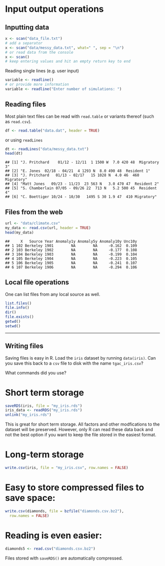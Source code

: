 

# Input output operations

## Inputting data


```r
x <- scan("data_file.txt")
# add a separator
x <- scan("data/messy_data.txt", what=" ", sep = "\n")
# or read data from the console
x <- scan()
# keep entering values and hit an empty return key to end
```
Reading single lines (e.g. user input)


```r
variable <- readline()
# or provide more information
variable <- readline("Enter number of simulations: ")
```


## Reading files  
Most plain text files can be read with `read.table` or variants thereof (such as `read.csv`).


```r
df <- read.table("data.dat", header = TRUE)
```

or using `readLines`


```r
dt <- readLines("data/messy_data.txt")
head(dt)
```

```
## [1] "J. Pritchard    01/12 - 12/11  1 1500 W  7.0 420 48  Migratory 3"
## [2] "E. Jones  02/18 - 04/21  4 1293 N  8.0 490 48  Resident 1"       
## [3] "J. Pritchard   01/13 - 02/17   15 1028 N  4.0 46  460 Migratory" 
## [4] "Matt Jones   09/23 - 11/23  23 563 N   3.0 470 47  Resident 2"   
## [5] "S. Chamberlain 07/05 - 09/26 22  713 N   5.2 500 45  Resident 4" 
## [6] "C. Boettiger 10/24 - 10/30   1495 S 30 1.9 47  410 Migratory"
```

## Files from the web


```r
url <- "data/climate.csv"
my_data <- read.csv(url, header = TRUE)
head(my_data)
```

```
##     X   Source Year Anomaly1y Anomaly5y Anomaly10y Unc10y
## 1 102 Berkeley 1901        NA        NA     -0.162  0.109
## 2 103 Berkeley 1902        NA        NA     -0.177  0.108
## 3 104 Berkeley 1903        NA        NA     -0.199  0.104
## 4 105 Berkeley 1904        NA        NA     -0.223  0.105
## 5 106 Berkeley 1905        NA        NA     -0.241  0.107
## 6 107 Berkeley 1906        NA        NA     -0.294  0.106
```

## Local file operations

One can list files from any local source as well.


```r
list.files()
file.info()
dir()
file.exists()
getwd()
setwd()
```


---



## Writing files

Saving files is easy in R. Load the `iris` dataset by running `data(iris)`. Can you save this back to a `csv` file to disk with the name `tgac_iris.csv`?

What commands did you use?


# Short term storage


```r
saveRDS(iris, file = "my_iris.rds")
iris_data <- readRDS("my_iris.rds")
unlink("my_iris.rds")
```
This is great for short term storage. All factors and other modfications to the dataset will be preserved. However, only R can read these data back and not the best option if you want to keep the file stored in the easiest format.

# Long-term storage


```r
write.csv(iris, file = "my_iris.csv", row.names = FALSE)
```

# Easy to store compressed files to save space:


```r
write.csv(diamonds, file = bzfile("diamonds.csv.bz2"),
  row.names = FALSE)
```

# Reading is even easier:


```r
diamonds5 <- read.csv("diamonds.csv.bz2")
```

Files stored with `saveRDS()` are automatically compressed.

